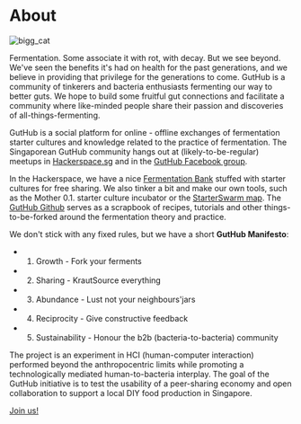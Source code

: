 # About

![![bigg_cat](https://cloud.githubusercontent.com/assets/14889513/10264000/63440902-6a33-11e5-8417-2868eb228867.jpg)](https://cloud.githubusercontent.com/assets/14889513/10264000/63440902-6a33-11e5-8417-2868eb228867.jpg)


Fermentation. Some associate it with rot, with decay. But we see beyond. We've seen the benefits it's had on health for the past generations, and we believe in providing that privilege for the generations to come. GutHub is a community of tinkerers and bacteria enthusiasts fermenting our way to better guts. We hope to build some fruitful gut connections and facilitate a community where like-minded people share their passion and discoveries of all-things-fermenting.

GutHub is a social platform for online - offline exchanges of fermentation starter cultures and knowledge related to the practice of fermentation. The Singaporean GutHub community hangs out at (likely-to-be-regular) meetups in [Hackerspace.sg](http://hackerspace.sg/) and in the [GutHub Facebook group](http://www.facebook.com/groups/guthub/). 

In the Hackerspace, we have a nice [Fermentation Bank](http://github.com/foodguthub/Bank) stuffed with starter cultures for free sharing. We also tinker a bit and make our own tools, such as the Mother 0.1. starter culture incubator or the [StarterSwarm map](http://www.google.com/maps/d/u/0/edit?mid=zCoDc3SSi24I.korG11Dfhm4A). The [GutHub Github](http://github.com/foodguthub) serves as a scrapbook of recipes, tutorials and other things-to-be-forked around the fermentation theory and practice.

We don't stick with any fixed rules, but we have a short **GutHub Manifesto**:

* 1. Growth - Fork your ferments
* 2. Sharing - KrautSource everything
* 3. Abundance - Lust not your neighbours'jars
* 4. Reciprocity - Give constructive feedback
* 5. Sustainability - Honour the b2b (bacteria-to-bacteria) community

The project is an experiment in HCI (human-computer interaction) performed beyond the anthropocentric limits while promoting a technologically mediated human-to-bacteria interplay. The goal of the GutHub initiative is to test the usability of a peer-sharing economy and open collaboration to support a local DIY food production in Singapore. 

[Join us!](http://github.com/foodguthub/About/blob/master/Contact)
